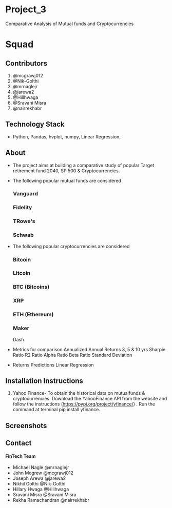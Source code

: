 # Project_3
Comparative Analysis of Mutual funds and Cryptocurrencies

# Squad

## Contributors

1. @mcgrawj012
2. @Nik-Golthi
3. @mrnaglejr
4. @jarewa2
5. @Hillhwaga
6. @Sravani Misra
7. @nairrekhabr


## Technology Stack

- Python, Pandas, hvplot, numpy, Linear Regression,

## About

- The project aims at building a comparative study of popular Target retirement fund 2040,    SP 500 & Cryptocurrencies.
- The following popular mutual funds  are considered
  ### Vanguard
  ### Fidelity
  ### TRowe's
  ### Schwab
- The following popular cryptocurrencies are considered
  ### Bitcoin
  ### Litcoin
  ### BTC (Bitcoins)
  ### XRP
  ### ETH (Ethereum)
  ### Maker
  Dash
  
- Metrics for comparison
  Annualized Annual Returns 3, 5 & 10 yrs
  Sharpie Ratio
  R2 Ratio
  Alpha Ratio
  Beta Ratio
  Standard Deviation
  
- Returns Predictions
  Linear Regression

   
## Installation Instructions

1. Yahoo Finance- To obtain the historical data on mutualfunds & cryptocurrencies. Download the YahooFinance API from the website and follow the instructions (https://pypi.org/project/yfinance/) . Run the command at terminal pip install yfinance.



## Screenshots



## Contact

#### FinTech Team

- Michael Nagle @mrnaglejr
- John Mcgrew  @mcgrawj012
- Joseph Arewa @jarewa2
- Nikhil Golthi @Nik-Golthi
- Hillary Hwaga @Hillhwaga
- Sravani Misra @Sravani Misra
- Rekha Ramachandran @nairrekhabr








